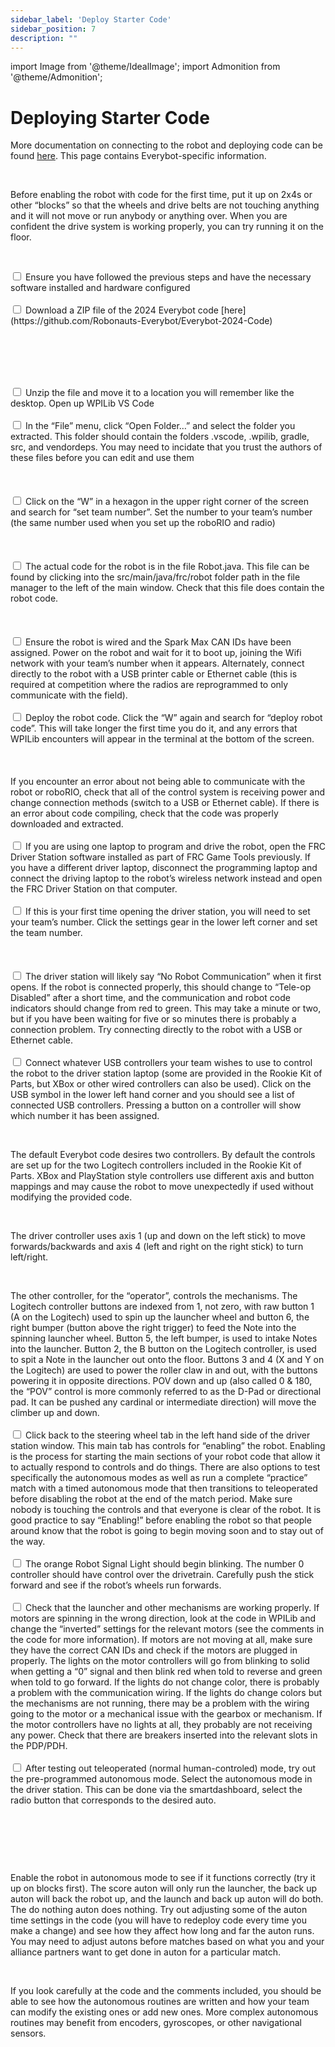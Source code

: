 ```yaml
---
sidebar_label: 'Deploy Starter Code'
sidebar_position: 7
description: ""
---
```


import Image from '@theme/IdealImage';
import Admonition from '@theme/Admonition';

# Deploying Starter Code


More documentation on connecting to the robot and deploying code can be found [here](https://docs.wpilib.org/en/stable/docs/zero-to-robot/step-4/running-test-program.html). This page contains Everybot-specific information.

<p><br /> </p>

Before enabling the robot with code for the first time, put it up on 2x4s or other &ldquo;blocks&rdquo; so that the wheels and drive belts are not touching anything and it will not move or run anybody or anything over. When you are confident the drive system is working properly, you can try running it on the floor.

<p><br /> </p>

<div>
    <input type="checkbox"/>
    <label>Ensure you have followed the previous steps and have the necessary software installed and hardware configured</label>
    <br/><br/>
    <input type="checkbox"/>
    <label> Download a ZIP file of the 2024 Everybot code [here](https://github.com/Robonauts-Everybot/Everybot-2024-Code) <br/><br/><div style={{ textAlign: 'center'}}><div style={{overflow: 'hidden', display: 'inline-block', margin: '0.00px 0.00px'}}><span style={{overflow: 'hidden', display: 'inline-block', margin: '0.00px 0.00px', border: '0.00px solid #000000', transform: 'rotate(0.00rad) translateZ(0px)',  width: '624.00px', height: '346.67px'}}><Image autoLoad={"true"} img={require("/static/media/software/deploy-starter/image_0.png")} style={{ width: '624.00px', height: '346.67px', marginLeft: '0.00px', marginTop: '0.00px', transform: 'rotate(0.00rad) translateZ(0px)', maxWidth: "none"}}></Image></span></div></div> <p><br /> </p> </label>
    <br/><br/>
    <input type="checkbox"/>
    <label> Unzip the file and move it to a location you will remember like the desktop. Open up WPILib VS Code</label>
    <br/><br/>
    <input type="checkbox"/>
    <label> In the &ldquo;File&rdquo; menu, click &ldquo;Open Folder&hellip;&rdquo; and select the folder you extracted. This folder should contain the folders .vscode, .wpilib, gradle, src, and vendordeps. You may need to incidate that you trust the authors of these files before you can edit and use them <br/><br/><div style={{ textAlign: 'center'}}><div style={{overflow: 'hidden', display: 'inline-block', margin: '0.00px 0.00px'}}><span style={{overflow: 'hidden', display: 'inline-block', margin: '0.00px 0.00px', border: '0.00px solid #000000', transform: 'rotate(0.00rad) translateZ(0px)',  width: '295.00px', height: '177.81px'}}><Image autoLoad={"true"} img={require("/static/media/software/deploy-starter/image_1.png")} style={{ width: '295.00px', height: '199.92px', marginLeft: '0.00px', marginTop: '-0.00px', transform: 'rotate(0.00rad) translateZ(0px)', maxWidth: "none"}}></Image></span></div><div style={{overflow: 'hidden', display: 'inline-block', margin: '0.00px 0.00px'}}><span style={{overflow: 'hidden', display: 'inline-block', margin: '0.00px 0.00px', border: '0.00px solid #000000', transform: 'rotate(0.00rad) translateZ(0px)',  width: '313.00px', height: '178.37px'}}><Image autoLoad={"true"} img={require("/static/media/software/deploy-starter/image_2.png")} style={{ width: '313.00px', height: '178.37px', marginLeft: '0.00px', marginTop: '0.00px', transform: 'rotate(0.00rad) translateZ(0px)', maxWidth: "none"}}></Image></span></div></div> </label>
    <br/><br/>
    <input type="checkbox"/>
    <label> Click on the &ldquo;W&rdquo; in a hexagon in the upper right corner of the screen and search for &ldquo;set team number&rdquo;. Set the number to your team&rsquo;s number (the same number used when you set up the roboRIO and radio) <br/><br/><div style={{ textAlign: 'center'}}><div style={{overflow: 'hidden', display: 'inline-block', margin: '0.00px 0.00px'}}><span style={{overflow: 'hidden', display: 'inline-block', margin: '0.00px 0.00px', border: '0.00px solid #000000', transform: 'rotate(0.00rad) translateZ(0px)',  width: '123.50px', height: '93.40px'}}><Image autoLoad={"true"} img={require("/static/media/software/deploy-starter/image_3.png")} style={{ width: '124.76px', height: '93.40px', marginLeft: '-0.63px', marginTop: '0.00px', transform: 'rotate(0.00rad) translateZ(0px)', maxWidth: "none"}}></Image></span></div><div style={{overflow: 'hidden', display: 'inline-block', margin: '0.00px 0.00px'}}><span style={{overflow: 'hidden', display: 'inline-block', margin: '0.00px 0.00px', border: '0.00px solid #000000', transform: 'rotate(0.00rad) translateZ(0px)',  width: '492.00px', height: '92.00px'}}><Image autoLoad={"true"} img={require("/static/media/software/deploy-starter/image_4.png")} style={{ width: '510.00px', height: '92.00px', marginLeft: '-8.00px', marginTop: '0.00px', transform: 'rotate(0.00rad) translateZ(0px)', maxWidth: "none"}}></Image></span></div></div> </label>
    <br/><br/>
    <input type="checkbox"/>
    <label> The actual code for the robot is in the file Robot.java. This file can be found by clicking into the src/main/java/frc/robot folder path in the file manager to the left of the main window. Check that this file does contain the robot code. <br/><br/><div style={{ textAlign: 'center'}}><div style={{overflow: 'hidden', display: 'inline-block', margin: '0.00px 0.00px'}}><span style={{overflow: 'hidden', display: 'inline-block', margin: '0.00px 0.00px', border: '0.00px solid #000000', transform: 'rotate(0.00rad) translateZ(0px)',  width: '244.00px', height: '342.00px'}}><Image autoLoad={"true"} img={require("/static/media/software/deploy-starter/image_5.png")} style={{ width: '244.00px', height: '342.00px', marginLeft: '0.00px', marginTop: '0.00px', transform: 'rotate(0.00rad) translateZ(0px)', maxWidth: "none"}}></Image></span></div></div></label>
    <br/><br/>
    <input type="checkbox"/>
    <label> Ensure the robot is wired and the Spark Max CAN IDs have been assigned. Power on the robot and wait for it to boot up, joining the Wifi network with your team&rsquo;s number when it appears. Alternately, connect directly to the robot with a USB printer cable or Ethernet cable (this is required at competition where the radios are reprogrammed to only communicate with the field).</label>
    <br/><br/>
    <input type="checkbox"/>
    <label> Deploy the robot code. Click the &ldquo;W&rdquo; again and search for &ldquo;deploy robot code&rdquo;. This will take longer the first time you do it, and any errors that WPILib encounters will appear in the terminal at the bottom of the screen.<br/><br/><div style={{ textAlign: 'center'}}><div style={{overflow: 'hidden', display: 'inline-block', margin: '0.00px 0.00px'}}><span style={{overflow: 'hidden', display: 'inline-block', margin: '0.00px 0.00px', border: '0.00px solid #000000', transform: 'rotate(0.00rad) translateZ(0px)',  width: '609.00px', height: '80.00px'}}><Image autoLoad={"true"} img={require("/static/media/software/deploy-starter/image_6.png")} style={{ width: '609.00px', height: '80.00px', marginLeft: '0.00px', marginTop: '0.00px', transform: 'rotate(0.00rad) translateZ(0px)', maxWidth: "none"}}></Image></span></div></div><br/><br/><Admonition type="note">If you encounter an error about not being able to communicate with the robot or roboRIO, check that all of the control system is receiving power and change connection methods (switch to a USB or Ethernet cable). If there is an error about code compiling, check that the code was properly downloaded and extracted.</Admonition></label>
    <br/><br/>
    <input type="checkbox"/>
    <label> If you are using one laptop to program and drive the robot, open the FRC Driver Station software installed as part of FRC Game Tools previously. If you have a different driver laptop, disconnect the programming laptop and connect the driving laptop to the robot&rsquo;s wireless network instead and open the FRC Driver Station on that computer.</label>
    <br/><br/>
    <input type="checkbox"/>
    <label>If this is your first time opening the driver station, you will need to set your team&rsquo;s number. Click the settings gear in the lower left corner and set the team number. <br/><br/><div style={{ textAlign: 'center'}}><div style={{overflow: 'hidden', display: 'inline-block', margin: '0.00px 0.00px'}}><span style={{overflow: 'hidden', display: 'inline-block', margin: '0.00px 0.00px', border: '0.00px solid #000000', transform: 'rotate(0.00rad) translateZ(0px)',  width: '238.00px', height: '151.00px'}}><Image autoLoad={"true"} img={require("/static/media/software/deploy-starter/image_7.png")} style={{ width: '238.00px', height: '151.00px', marginLeft: '0.00px', marginTop: '0.00px', transform: 'rotate(0.00rad) translateZ(0px)', maxWidth: "none"}}></Image></span></div></div> </label>
    <br/><br/>
    <input type="checkbox"/>
    <label> The driver station will likely say &ldquo;No Robot Communication&rdquo; when it first opens. If the robot is connected properly, this should change to &ldquo;Tele-op Disabled&rdquo; after a short time, and the communication and robot code indicators should change from red to green. This may take a minute or two, but if you have been waiting for five or so minutes there is probably a connection problem. Try connecting directly to the robot with a USB or Ethernet cable. </label>
    <br/><br/>
    <input type="checkbox"/>
    <label> Connect whatever USB controllers your team wishes to use to control the robot to the driver station laptop (some are provided in the Rookie Kit of Parts, but XBox or other <span style={{ fontWeight: "700"}}>wired</span>&nbsp;controllers can also be used). Click on the USB symbol in the lower left hand corner and you should see a list of connected USB controllers. Pressing a button on a controller will show which number it has been assigned. <p><br /> </p> The default Everybot code desires two controllers. By default the controls are set up for the two Logitech controllers included in the Rookie Kit of Parts. XBox and PlayStation style controllers use different axis and button mappings and may cause the robot to move unexpectedly if used without modifying the provided code. <p><br /> </p> The driver controller uses axis 1 (up and down on the left stick) to move forwards/backwards and axis 4 (left and right on the right stick) to turn left/right. <p><br /> </p> The other controller, for the &ldquo;operator&rdquo;, controls the mechanisms. The Logitech controller buttons are indexed from 1, not zero, with raw button 1 (A on the Logitech) used to spin up the launcher wheel and button 6, the right bumper (button above the right trigger) to feed the Note into the spinning launcher wheel. Button 5, the left bumper, is used to intake Notes into the launcher. Button 2, the B button on the Logitech controller, is used to spit a Note in the launcher out onto the floor. Buttons 3 and 4 (X and Y on the Logitech) are used to power the roller claw in and out, with the buttons powering it in opposite directions. POV down and up (also called 0 &amp; 180, the &ldquo;POV&rdquo; control is more commonly referred to as the D-Pad or directional pad. It can be pushed any cardinal or intermediate direction) will move the climber up and down.</label>
    <br/><br/>
    <input type="checkbox"/>
    <label> Click back to the steering wheel tab in the left hand side of the driver station window. This main tab has controls for &ldquo;enabling&rdquo; the robot. Enabling is the process for starting the main sections of your robot code that allow it to actually respond to controls and do things. There are also options to test specifically the autonomous modes as well as run a complete &ldquo;practice&rdquo; match with a timed autonomous mode that then transitions to teleoperated before disabling the robot at the end of the match period. Make sure nobody is touching the controls and that everyone is clear of the robot. It is good practice to say &ldquo;Enabling!&rdquo; before enabling the robot so that people around know that the robot is going to begin moving soon and to stay out of the way.</label>
    <br/><br/>
    <input type="checkbox"/>
    <label> The orange Robot Signal Light should begin blinking. The number 0 controller should have control over the drivetrain. Carefully push the stick forward and see if the robot&rsquo;s wheels run forwards.</label>
    <br/><br/>
    <input type="checkbox"/>
    <label> Check that the launcher and other mechanisms are working properly. If motors are spinning in the wrong direction, look at the code in WPILib and change the &ldquo;inverted&rdquo; settings for the relevant motors (see the comments in the code for more information). If motors are not moving at all, make sure they have the correct CAN IDs and check if the motors are plugged in properly. The lights on the motor controllers will go from blinking to solid when getting a &ldquo;0&rdquo; signal and then blink red when told to reverse and green when told to go forward. If the lights do not change color, there is probably a problem with the communication wiring. If the lights do change colors but the mechanisms are not running, there may be a problem with the wiring going to the motor or a mechanical issue with the gearbox or mechanism. If the motor controllers have no lights at all, they probably are not receiving any power. Check that there are breakers inserted into the relevant slots in the PDP/PDH. </label>
    <br/><br/>
    <input type="checkbox"/>
    <label> After testing out teleoperated (normal human-controled) mode, try out the pre-programmed autonomous mode. Select the autonomous mode in the driver station. This can be done via the smartdashboard, select the radio button that corresponds to the desired auto. <p><br /> </p> <div style={{ textAlign: 'center'}}><div style={{overflow: 'hidden', display: 'inline-block', margin: '0.00px 0.00px'}}><span style={{overflow: 'hidden', display: 'inline-block', margin: '0.00px 0.00px', border: '0.00px solid #000000', transform: 'rotate(0.00rad) translateZ(0px)',  width: '598.50px', height: '117.97px'}}><Image autoLoad={"true"} img={require("/static/media/software/deploy-starter/image_8.png")} style={{ width: '598.50px', height: '117.97px', marginLeft: '0.00px', marginTop: '0.00px', transform: 'rotate(0.00rad) translateZ(0px)', maxWidth: "none"}}></Image></span></div>&nbsp;</div> <p><br /> </p> Enable the robot in autonomous mode to see if it functions correctly (try it up on blocks first). The score auton will only run the launcher, the back up auton will back the robot up, and the launch and back up auton will do both. The do nothing auton does nothing. Try out adjusting some of the auton time settings in the code (you will have to redeploy code every time you make a change) and see how they affect how long and far the auton runs. You may need to adjust autons before matches based on what you and your alliance partners want to get done in auton for a particular match. <p><br /> </p> If you look carefully at the code and the comments included, you should be able to see how the autonomous routines are written and how your team can modify the existing ones or add new ones. More complex autonomous routines may benefit from encoders, gyroscopes, or other navigational sensors. </label>
</div>
